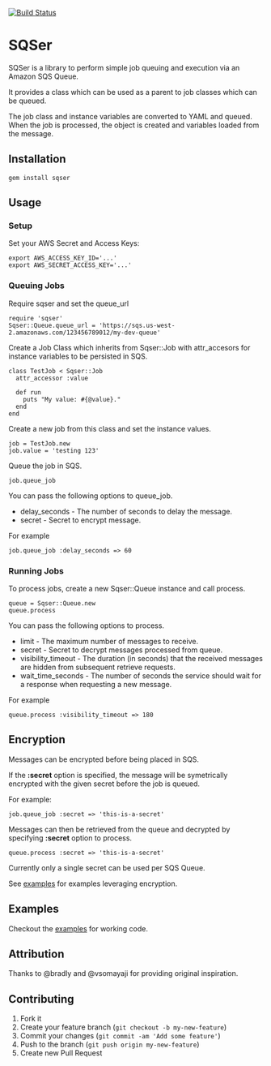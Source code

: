 [![Build Status](https://secure.travis-ci.org/brettweavnet/sqser.png)](http://travis-ci.org/brettweavnet/sqser)

# SQSer

SQSer is a library to perform simple job queuing and execution via an Amazon SQS Queue.

It provides a class which can be used as a parent to job classes which can be queued.

The job class and instance variables are converted to YAML and queued.  When the job is processed, the object is created and variables loaded from the message.

## Installation

    gem install sqser

## Usage

### Setup

Set your AWS Secret and Access Keys:

    export AWS_ACCESS_KEY_ID='...'
    export AWS_SECRET_ACCESS_KEY='...'

### Queuing Jobs

Require sqser and set the queue_url

    require 'sqser'
    Sqser::Queue.queue_url = 'https://sqs.us-west-2.amazonaws.com/123456789012/my-dev-queue'

Create a Job Class which inherits from Sqser::Job with attr_accesors for instance variables to be persisted in SQS.

    class TestJob < Sqser::Job
      attr_accessor :value

      def run
        puts "My value: #{@value}."
      end
    end

Create a new job from this class and set the instance values.

    job = TestJob.new
    job.value = 'testing 123'

Queue the job in SQS.

    job.queue_job

You can pass the following options to queue_job.

* delay_seconds - The number of seconds to delay the message.
* secret - Secret to encrypt message.

For example

    job.queue_job :delay_seconds => 60

### Running Jobs

To process jobs, create a new Sqser::Queue instance and call process.

    queue = Sqser::Queue.new
    queue.process

You can pass the following options to process.

* limit - The maximum number of messages to receive.
* secret - Secret to decrypt messages processed from queue.
* visibility_timeout - The duration (in seconds) that the received messages are hidden from subsequent retrieve requests.
* wait_time_seconds - The number of seconds the service should wait for a response when requesting a new message.

For example

    queue.process :visibility_timeout => 180

## Encryption

Messages can be encrypted before being placed in SQS.

If the **:secret** option is specified, the message will be symetrically encrypted with the given secret before the job is queued.

For example:

    job.queue_job :secret => 'this-is-a-secret'

Messages can then be retrieved from the queue and decrypted by specifying **:secret** option to process.

    queue.process :secret => 'this-is-a-secret'

Currently only a single secret can be used per SQS Queue.

See [examples](https://github.com/brettweavnet/sqser/tree/master/examples) for examples leveraging encryption.

## Examples

Checkout the [examples](https://github.com/brettweavnet/sqser/tree/master/examples) for working code.

## Attribution

Thanks to @bradly and @vsomayaji for providing original inspiration.

## Contributing

1. Fork it
2. Create your feature branch (`git checkout -b my-new-feature`)
3. Commit your changes (`git commit -am 'Add some feature'`)
4. Push to the branch (`git push origin my-new-feature`)
5. Create new Pull Request
